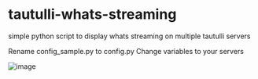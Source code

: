 # tautulli-whats-streaming
simple python script to display whats streaming on multiple tautulli servers

Rename config_sample.py to config.py
Change variables to your servers

![image](https://github.com/klppl/tautulli-whats-streaming/assets/2523049/fac15542-4116-47fc-8698-5a1d78ed50dd)


